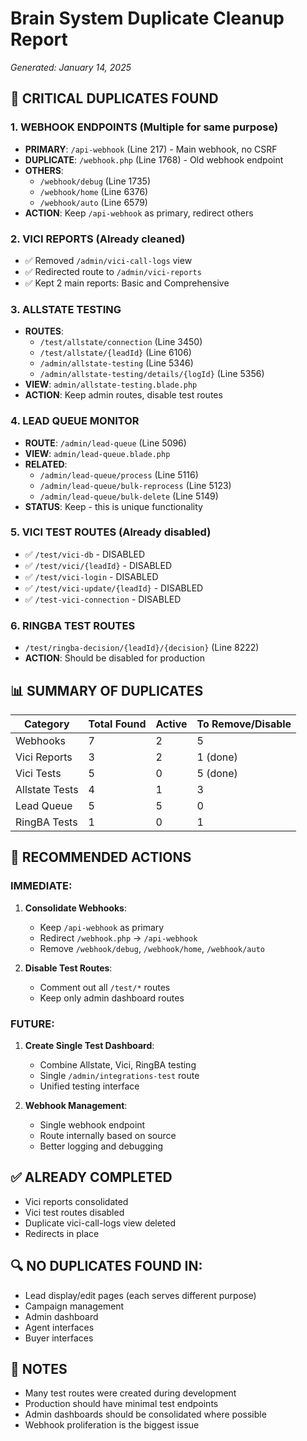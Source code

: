 # Brain System Duplicate Cleanup Report
*Generated: January 14, 2025*

## 🔴 CRITICAL DUPLICATES FOUND

### 1. **WEBHOOK ENDPOINTS (Multiple for same purpose)**
- **PRIMARY**: `/api-webhook` (Line 217) - Main webhook, no CSRF
- **DUPLICATE**: `/webhook.php` (Line 1768) - Old webhook endpoint
- **OTHERS**: 
  - `/webhook/debug` (Line 1735)
  - `/webhook/home` (Line 6376) 
  - `/webhook/auto` (Line 6579)
- **ACTION**: Keep `/api-webhook` as primary, redirect others

### 2. **VICI REPORTS (Already cleaned)**
- ✅ Removed `/admin/vici-call-logs` view
- ✅ Redirected route to `/admin/vici-reports`
- ✅ Kept 2 main reports: Basic and Comprehensive

### 3. **ALLSTATE TESTING**
- **ROUTES**:
  - `/test/allstate/connection` (Line 3450)
  - `/test/allstate/{leadId}` (Line 6106)
  - `/admin/allstate-testing` (Line 5346)
  - `/admin/allstate-testing/details/{logId}` (Line 5356)
- **VIEW**: `admin/allstate-testing.blade.php`
- **ACTION**: Keep admin routes, disable test routes

### 4. **LEAD QUEUE MONITOR**
- **ROUTE**: `/admin/lead-queue` (Line 5096)
- **VIEW**: `admin/lead-queue.blade.php`
- **RELATED**:
  - `/admin/lead-queue/process` (Line 5116)
  - `/admin/lead-queue/bulk-reprocess` (Line 5123)
  - `/admin/lead-queue/bulk-delete` (Line 5149)
- **STATUS**: Keep - this is unique functionality

### 5. **VICI TEST ROUTES (Already disabled)**
- ✅ `/test/vici-db` - DISABLED
- ✅ `/test/vici/{leadId}` - DISABLED
- ✅ `/test/vici-login` - DISABLED
- ✅ `/test/vici-update/{leadId}` - DISABLED
- ✅ `/test-vici-connection` - DISABLED

### 6. **RINGBA TEST ROUTES**
- `/test/ringba-decision/{leadId}/{decision}` (Line 8222)
- **ACTION**: Should be disabled for production

## 📊 SUMMARY OF DUPLICATES

| Category | Total Found | Active | To Remove/Disable |
|----------|------------|---------|------------------|
| Webhooks | 7 | 2 | 5 |
| Vici Reports | 3 | 2 | 1 (done) |
| Vici Tests | 5 | 0 | 5 (done) |
| Allstate Tests | 4 | 1 | 3 |
| Lead Queue | 5 | 5 | 0 |
| RingBA Tests | 1 | 0 | 1 |

## 🎯 RECOMMENDED ACTIONS

### IMMEDIATE:
1. **Consolidate Webhooks**:
   - Keep `/api-webhook` as primary
   - Redirect `/webhook.php` → `/api-webhook`
   - Remove `/webhook/debug`, `/webhook/home`, `/webhook/auto`

2. **Disable Test Routes**:
   - Comment out all `/test/*` routes
   - Keep only admin dashboard routes

### FUTURE:
1. **Create Single Test Dashboard**:
   - Combine Allstate, Vici, RingBA testing
   - Single `/admin/integrations-test` route
   - Unified testing interface

2. **Webhook Management**:
   - Single webhook endpoint
   - Route internally based on source
   - Better logging and debugging

## ✅ ALREADY COMPLETED
- Vici reports consolidated
- Vici test routes disabled
- Duplicate vici-call-logs view deleted
- Redirects in place

## 🔍 NO DUPLICATES FOUND IN:
- Lead display/edit pages (each serves different purpose)
- Campaign management
- Admin dashboard
- Agent interfaces
- Buyer interfaces

## 📝 NOTES
- Many test routes were created during development
- Production should have minimal test endpoints
- Admin dashboards should be consolidated where possible
- Webhook proliferation is the biggest issue

